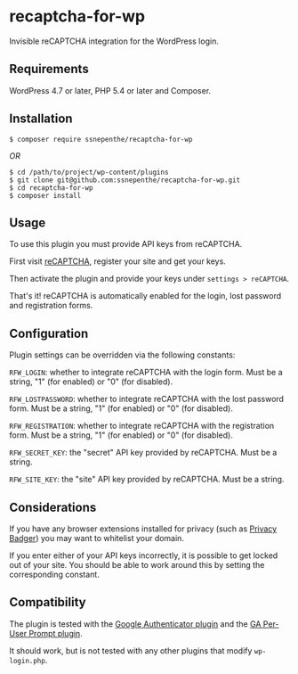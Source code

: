 # recaptcha-for-wp
Invisible reCAPTCHA integration for the WordPress login.

## Requirements
WordPress 4.7 or later, PHP 5.4 or later and Composer.

## Installation
```
$ composer require ssnepenthe/recaptcha-for-wp
```

*OR*

```
$ cd /path/to/project/wp-content/plugins
$ git clone git@github.com:ssnepenthe/recaptcha-for-wp.git
$ cd recaptcha-for-wp
$ composer install
```

## Usage
To use this plugin you must provide API keys from reCAPTCHA.

First visit [reCAPTCHA](https://www.google.com/recaptcha/intro/android.html), register your site and get your keys.

Then activate the plugin and provide your keys under `settings > reCAPTCHA`.

That's it! reCAPTCHA is automatically enabled for the login, lost password and registration forms.

## Configuration
Plugin settings can be overridden via the following constants:

`RFW_LOGIN`: whether to integrate reCAPTCHA with the login form. Must be a string, "1" (for enabled) or "0" (for disabled).

`RFW_LOSTPASSWORD`: whether to integrate reCAPTCHA with the lost password form. Must be a string, "1" (for enabled) or "0" (for disabled).

`RFW_REGISTRATION`: whether to integrate reCAPTCHA with the registration form. Must be a string, "1" (for enabled) or "0" (for disabled).

`RFW_SECRET_KEY`: the "secret" API key provided by reCAPTCHA. Must be a string.

`RFW_SITE_KEY`: the "site" API key provided by reCAPTCHA. Must be a string.

## Considerations
If you have any browser extensions installed for privacy (such as [Privacy Badger](https://www.eff.org/privacybadger)) you may want to whitelist your domain.

If you enter either of your API keys incorrectly, it is possible to get locked out of your site. You should be able to work around this by setting the corresponding constant.

## Compatibility
The plugin is tested with the [Google Authenticator plugin](https://wordpress.org/plugins/google-authenticator/) and the [GA Per-User Prompt plugin](https://wordpress.org/plugins/google-authenticator-per-user-prompt/).

It should work, but is not tested with any other plugins that modify `wp-login.php`.
